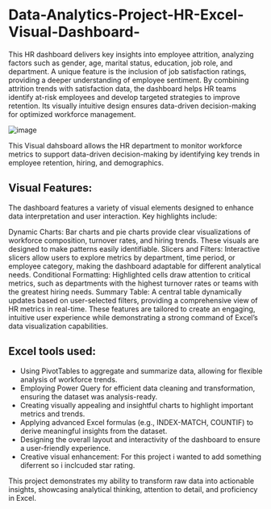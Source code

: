 # Data-Analytics-Project-HR-Excel-Visual-Dashboard-


This HR dashboard delivers key insights into employee attrition, analyzing factors such as gender, age, marital status, education, job role, and department. A unique feature is the inclusion of job satisfaction ratings, providing a deeper understanding of employee sentiment. By combining attrition trends with satisfaction data, the dashboard helps HR teams identify at-risk employees and develop targeted strategies to improve retention. Its visually intuitive design ensures data-driven decision-making for optimized workforce management.

![image](https://github.com/user-attachments/assets/e0138b43-a750-4426-95de-1c3f537a4ab5)



This Visual dahsboard allows the HR department to monitor workforce metrics to support data-driven decision-making by identifying key trends in employee retention, hiring, and demographics.

## Visual Features:
The dashboard features a variety of visual elements designed to enhance data interpretation and user interaction. Key highlights include:

Dynamic Charts: Bar charts and pie charts provide clear visualizations of workforce composition, turnover rates, and hiring trends. These visuals are designed to make patterns easily identifiable.
Slicers and Filters: Interactive slicers allow users to explore metrics by department, time period, or employee category, making the dashboard adaptable for different analytical needs.
Conditional Formatting: Highlighted cells draw attention to critical metrics, such as departments with the highest turnover rates or teams with the greatest hiring needs.
Summary Table: A central table dynamically updates based on user-selected filters, providing a comprehensive view of HR metrics in real-time.
These features are tailored to create an engaging, intuitive user experience while demonstrating a strong command of Excel’s data visualization capabilities.

## Excel tools used:

- Using PivotTables to aggregate and summarize data, allowing for flexible analysis of workforce trends.
- Employing Power Query for efficient data cleaning and transformation, ensuring the dataset was analysis-ready.
- Creating visually appealing and insightful charts to highlight important metrics and trends.
- Applying advanced Excel formulas (e.g., INDEX-MATCH, COUNTIF) to derive meaningful insights from the dataset.
- Designing the overall layout and interactivity of the dashboard to ensure a user-friendly experience.
- Creative visual enhancement: For this project i wanted to add something diferrent so i inclcuded  star rating.
  
This project demonstrates my ability to transform raw data into actionable insights, showcasing analytical thinking, attention to detail, and proficiency in Excel.

